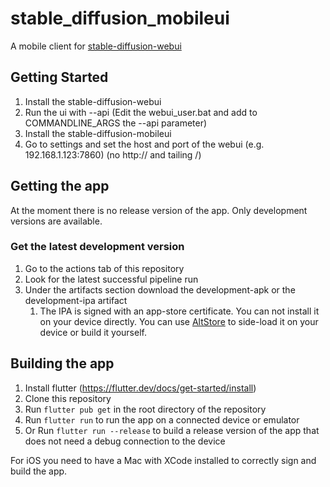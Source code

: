 # stable_diffusion_mobileui

A mobile client for [stable-diffusion-webui](https://github.com/AUTOMATIC1111/stable-diffusion-webui)

## Getting Started

1. Install the stable-diffusion-webui
2. Run the ui with --api (Edit the webui_user.bat and add to COMMANDLINE_ARGS the --api parameter)
3. Install the stable-diffusion-mobileui
4. Go to settings and set the host and port of the webui (e.g. 192.168.1.123:7860) (no http:// and tailing /)

## Getting the app

At the moment there is no release version of the app. Only development versions are available.

### Get the latest development version

1. Go to the actions tab of this repository
2. Look for the latest successful pipeline run
3. Under the artifacts section download the development-apk or the development-ipa artifact
   1. The IPA is signed with an app-store certificate. You can not install it on your device directly. You can use [AltStore](https://altstore.io/) to side-load it on your device or build it yourself.

## Building the app

1. Install flutter (https://flutter.dev/docs/get-started/install)
2. Clone this repository
3. Run `flutter pub get` in the root directory of the repository
4. Run `flutter run` to run the app on a connected device or emulator
5. Or Run `flutter run --release` to build a release version of the app that does not need a debug connection to the device

For iOS you need to have a Mac with XCode installed to correctly sign and build the app.